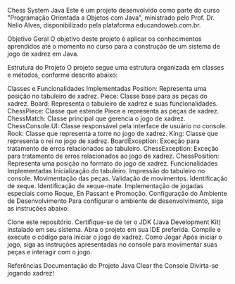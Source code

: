 Chess System Java
Este é um projeto desenvolvido como parte do curso "Programação Orientada a Objetos com Java", ministrado pelo Prof. Dr. Nelio Alves, disponibilizado pela plataforma educandoweb.com.br.

Objetivo Geral
O objetivo deste projeto é aplicar os conhecimentos aprendidos até o momento no curso para a construção de um sistema de jogo de xadrez em Java.

Estrutura do Projeto
O projeto segue uma estrutura organizada em classes e métodos, conforme descrito abaixo:

Classes e Funcionalidades Implementadas
Position: Representa uma posição no tabuleiro de xadrez.
Piece: Classe base para as peças do xadrez.
Board: Representa o tabuleiro de xadrez e suas funcionalidades.
ChessPiece: Classe que estende Piece e representa as peças de xadrez.
ChessMatch: Classe principal que gerencia o jogo de xadrez.
ChessConsole.UI: Classe responsável pela interface de usuário no console.
Rook: Classe que representa a torre no jogo de xadrez.
King: Classe que representa o rei no jogo de xadrez.
BoardException: Exceção para tratamento de erros relacionados ao tabuleiro.
ChessException: Exceção para tratamento de erros relacionados ao jogo de xadrez.
ChessPosition: Representa uma posição no formato do jogo de xadrez.
Funcionalidades Implementadas
Inicialização do tabuleiro.
Impressão do tabuleiro no console.
Movimentação das peças.
Validação de movimentos.
Identificação de xeque.
Identificação de xeque-mate.
Implementação de jogadas especiais como Roque, En Passant e Promoção.
Configuração do Ambiente de Desenvolvimento
Para configurar o ambiente de desenvolvimento, siga as instruções abaixo:

Clone este repositório.
Certifique-se de ter o JDK (Java Development Kit) instalado em seu sistema.
Abra o projeto em sua IDE preferida.
Compile e execute o código para iniciar o jogo de xadrez.
Como Jogar
Após iniciar o jogo, siga as instruções apresentadas no console para movimentar suas peças e interagir com o jogo.

Referências
Documentação do Projeto
Java Clear the Console
Divirta-se jogando xadrez!
